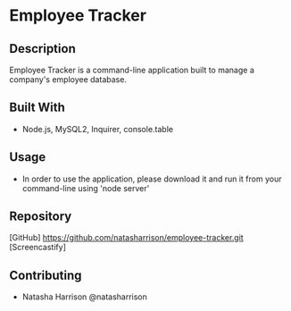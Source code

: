 # Employee Tracker

## Description

Employee Tracker is a command-line application built to manage a company's employee database.

## Built With

- Node.js, MySQL2, Inquirer, console.table

## Usage

- In order to use the application, please download it and run it from your command-line using 'node server'

## Repository

[GitHub] https://github.com/natasharrison/employee-tracker.git
[Screencastify]

## Contributing

- Natasha Harrison @natasharrison
